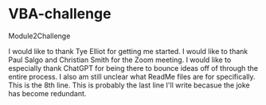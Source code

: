 # VBA-challenge
Module2Challenge

I would like to thank Tye Elliot for getting me started. 
I would like to thank Paul Salgo and Christian Smith for the Zoom meeting. 
I would like to especially thank ChatGPT for being there to bounce ideas off of through the entire process. 
I also am still unclear what ReadMe files are for specifically. 
This is the 8th line. 
This is probably the last line I'll write becasue the joke has become redundant. 
